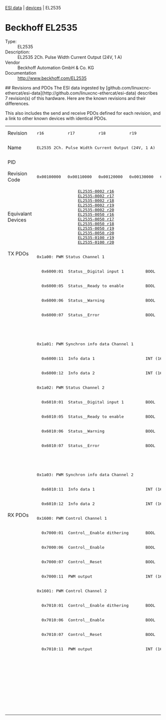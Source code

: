 <div class="nav"><a href="/esi-data">ESI data</a> | <a href="/esi-data/devices">devices</a> | EL2535</div>

#  Beckhoff EL2535

<dl>
  <dt>Type:</dt><dd>EL2535</dd>
  <dt>Description:</dt><dd>EL2535 2Ch. Pulse Width Current Output (24V, 1 A)</dd>
  <dt>Vendor</dt><dd>Beckhoff Automation GmbH & Co. KG</dd>
  <dt>Documentation</dt><dd><a href="http://www.beckhoff.com/EL2535">http://www.beckhoff.com/EL2535</a></dd>
</dl>
## Revisions and PDOs
The ESI data ingested by [github.com/linuxcnc-ethercat/esi-data](http://github.com/linuxcnc-ethercat/esi-data) describes 7 revision(s) of this hardware.  Here are the known revisions and their differences.

This also includes the send and receive PDOs defined for each revision, and a link to other known devices with identical PDOs.

<table>
<tr >
<td class="first">Revision</td>
<td ><pre>r16</pre></td>
<td ><pre>r17</pre></td>
<td ><pre>r18</pre></td>
<td ><pre>r19</pre></td>
<td ><pre>r21</pre></td>
<td ><pre>r22</pre></td>
<td ><pre>r23</pre></td>
</tr>
<tr >
<td class="first">Name</td>
<td  colspan=4 align="center"><pre>EL2535 2Ch. Pulse Width Current Output (24V, 1 A)</pre></td>
<td  colspan=3 align="center"><pre>EL2535 2Ch. Pulse Width Current Output (24V, 1A)</pre></td>
</tr>
<tr >
<td class="first">PID</td>
<td  colspan=7 align="center"><pre>0x09e73052</pre></td>
</tr>
<tr >
<td class="first">Revision Code</td>
<td ><pre>0x00100000</pre></td>
<td ><pre>0x00110000</pre></td>
<td ><pre>0x00120000</pre></td>
<td ><pre>0x00130000</pre></td>
<td ><pre>0x00150000</pre></td>
<td ><pre>0x00160000</pre></td>
<td ><pre>0x00170000</pre></td>
</tr>
<tr >
<td class="first">Equivalant Devices</td>
<td  colspan=4 align="center"><pre><a href="EL2535-0002">EL2535-0002 r16</a><br/><a href="EL2535-0002">EL2535-0002 r17</a><br/><a href="EL2535-0002">EL2535-0002 r18</a><br/><a href="EL2535-0002">EL2535-0002 r19</a><br/><a href="EL2535-0002">EL2535-0002 r20</a><br/><a href="EL2535-0050">EL2535-0050 r16</a><br/><a href="EL2535-0050">EL2535-0050 r17</a><br/><a href="EL2535-0050">EL2535-0050 r18</a><br/><a href="EL2535-0050">EL2535-0050 r19</a><br/><a href="EL2535-0050">EL2535-0050 r20</a><br/><a href="EL2535-0100">EL2535-0100 r19</a><br/><a href="EL2535-0100">EL2535-0100 r20</a></pre></td>
<td  colspan=2 align="center"><pre><a href="EL2535-0002">EL2535-0002 r21</a><br/><a href="EL2535-0002">EL2535-0002 r22</a><br/><a href="EL2535-0005">EL2535-0005 r22</a><br/><a href="EL2535-0050">EL2535-0050 r21</a><br/><a href="EL2535-0050">EL2535-0050 r22</a><br/><a href="EL2535-0100">EL2535-0100 r21</a><br/><a href="EL2535-0100">EL2535-0100 r22</a></pre></td>
<td ><pre><a href="EL2535-0002">EL2535-0002 r23</a><br/><a href="EL2535-0005">EL2535-0005 r23</a><br/><a href="EL2535-0050">EL2535-0050 r23</a><br/><a href="EL2535-0100">EL2535-0100 r23</a></pre></td>
</tr>
<tr class="txpdo pdosection">
<td class="first" rowspan=18 valign=top>TX PDOs</td>
<td colspan=7 align="left"><pre>0x1a00: PWM Status Channel 1</pre></td>
<td></td>
</tr>
<tr class="txpdo">
<td  colspan=7 align="left"><pre>  0x6000:01  Status__Digital input 1         BOOL</pre></td>
</tr>
<tr class="txpdo">
<td  colspan=7 align="left"><pre>  0x6000:05  Status__Ready to enable         BOOL</pre></td>
</tr>
<tr class="txpdo">
<td  colspan=7 align="left"><pre>  0x6000:06  Status__Warning                 BOOL</pre></td>
</tr>
<tr class="txpdo">
<td  colspan=7 align="left"><pre>  0x6000:07  Status__Error                   BOOL</pre></td>
</tr>
<tr class="txpdo">
<td  colspan=4 align="left"></td>
<td  colspan=3 align="left"><pre>  0x6000:10  Status__TxPDO Toggle            BOOL</pre></td>
</tr>
<tr class="txpdo pdosection">
<td  colspan=7 align="left"><pre>0x1a01: PWM Synchron info data Channel 1</pre></td>
</tr>
<tr class="txpdo">
<td  colspan=7 align="left"><pre>  0x6000:11  Info data 1                     INT (16 bits)</pre></td>
</tr>
<tr class="txpdo">
<td  colspan=7 align="left"><pre>  0x6000:12  Info data 2                     INT (16 bits)</pre></td>
</tr>
<tr class="txpdo pdosection">
<td  colspan=7 align="left"><pre>0x1a02: PWM Status Channel 2</pre></td>
</tr>
<tr class="txpdo">
<td  colspan=7 align="left"><pre>  0x6010:01  Status__Digital input 1         BOOL</pre></td>
</tr>
<tr class="txpdo">
<td  colspan=7 align="left"><pre>  0x6010:05  Status__Ready to enable         BOOL</pre></td>
</tr>
<tr class="txpdo">
<td  colspan=7 align="left"><pre>  0x6010:06  Status__Warning                 BOOL</pre></td>
</tr>
<tr class="txpdo">
<td  colspan=7 align="left"><pre>  0x6010:07  Status__Error                   BOOL</pre></td>
</tr>
<tr class="txpdo">
<td  colspan=4 align="left"></td>
<td  colspan=3 align="left"><pre>  0x6010:10  Status__TxPDO Toggle            BOOL</pre></td>
</tr>
<tr class="txpdo pdosection">
<td  colspan=7 align="left"><pre>0x1a03: PWM Synchron info data Channel 2</pre></td>
</tr>
<tr class="txpdo">
<td  colspan=7 align="left"><pre>  0x6010:11  Info data 1                     INT (16 bits)</pre></td>
</tr>
<tr class="txpdo">
<td  colspan=7 align="left"><pre>  0x6010:12  Info data 2                     INT (16 bits)</pre></td>
</tr>
<tr class="rxpdo pdosection">
<td class="first" rowspan=14 valign=top>RX PDOs</td>
<td colspan=7 align="left"><pre>0x1600: PWM Control Channel 1</pre></td>
<td></td>
</tr>
<tr class="rxpdo">
<td  colspan=7 align="left"><pre>  0x7000:01  Control__Enable dithering       BOOL</pre></td>
</tr>
<tr class="rxpdo">
<td  colspan=7 align="left"><pre>  0x7000:06  Control__Enable                 BOOL</pre></td>
</tr>
<tr class="rxpdo">
<td  colspan=7 align="left"><pre>  0x7000:07  Control__Reset                  BOOL</pre></td>
</tr>
<tr class="rxpdo">
<td  colspan=7 align="left"><pre>  0x7000:11  PWM output                      INT (16 bits)</pre></td>
</tr>
<tr class="rxpdo pdosection">
<td  colspan=7 align="left"><pre>0x1601: PWM Control Channel 2</pre></td>
</tr>
<tr class="rxpdo">
<td  colspan=7 align="left"><pre>  0x7010:01  Control__Enable dithering       BOOL</pre></td>
</tr>
<tr class="rxpdo">
<td  colspan=7 align="left"><pre>  0x7010:06  Control__Enable                 BOOL</pre></td>
</tr>
<tr class="rxpdo">
<td  colspan=7 align="left"><pre>  0x7010:07  Control__Reset                  BOOL</pre></td>
</tr>
<tr class="rxpdo">
<td  colspan=7 align="left"><pre>  0x7010:11  PWM output                      INT (16 bits)</pre></td>
</tr>
<tr class="rxpdo pdosection">
<td  colspan=6 align="left"></td>
<td ><pre>0x1602: PWM Dithering amplitude Channel 1</pre></td>
</tr>
<tr class="rxpdo">
<td  colspan=6 align="left"></td>
<td ><pre>  0x7000:12  Dithering amplitude             UINT (16 bits)</pre></td>
</tr>
<tr class="rxpdo pdosection">
<td  colspan=6 align="left"></td>
<td ><pre>0x1603: PWM Dithering amplitude Channel 2</pre></td>
</tr>
<tr class="rxpdo">
<td  colspan=6 align="left"></td>
<td ><pre>  0x7010:12  Dithering amplitude             UINT (16 bits)</pre></td>
</tr>
</table>
